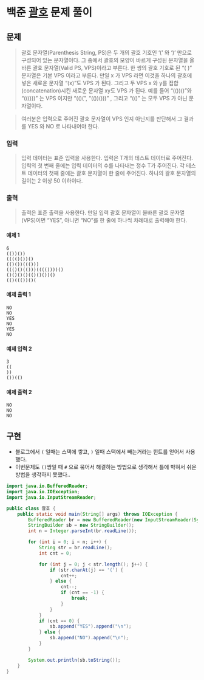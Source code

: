 # 백준  [괄호](https://www.acmicpc.net/problem/9012) 문제 풀이
## 문제
> 괄호 문자열(Parenthesis String, PS)은 두 개의 괄호 기호인 ‘(’ 와 ‘)’ 만으로 구성되어 있는 문자열이다. 그 중에서 괄호의 모양이 바르게 구성된 문자열을 올바른 괄호 문자열(Valid PS, VPS)이라고 부른다. 한 쌍의 괄호 기호로 된 “( )” 문자열은 기본 VPS 이라고 부른다. 만일 x 가 VPS 라면 이것을 하나의 괄호에 넣은 새로운 문자열 “(x)”도 VPS 가 된다. 그리고 두 VPS x 와 y를 접합(concatenation)시킨 새로운 문자열 xy도 VPS 가 된다. 예를 들어 “(())()”와 “((()))” 는 VPS 이지만 “(()(”, “(())()))” , 그리고 “(()” 는 모두 VPS 가 아닌 문자열이다. 

> 여러분은 입력으로 주어진 괄호 문자열이 VPS 인지 아닌지를 판단해서 그 결과를 YES 와 NO 로 나타내어야 한다. 

### 입력
> 입력 데이터는 표준 입력을 사용한다. 입력은 T개의 테스트 데이터로 주어진다. 입력의 첫 번째 줄에는 입력 데이터의 수를 나타내는 정수 T가 주어진다. 각 테스트 데이터의 첫째 줄에는 괄호 문자열이 한 줄에 주어진다. 하나의 괄호 문자열의 길이는 2 이상 50 이하이다. 

### 출력
> 출력은 표준 출력을 사용한다. 만일 입력 괄호 문자열이 올바른 괄호 문자열(VPS)이면 “YES”, 아니면 “NO”를 한 줄에 하나씩 차례대로 출력해야 한다. 

#### 예제 1
```text
6
(())())
(((()())()
(()())((()))
((()()(()))(((())))()
()()()()(()()())()
(()((())()(
```
#### 예제 출력 1 
```text
NO
NO
YES
NO
YES
NO
```
#### 예제 입력 2 
```text
3
((
))
())(()
```
#### 예제 출력 2 
```text
NO
NO
NO
```

## 구현
 * 블로그에서 `(` 일때는 스택에 쌓고, `)` 일때 스택에서 빼는거라는 힌트를 얻어서 사용했다.
 * 이번문제도 `()`쌍일 때 `#` 으로 묶어서 해결하는 방법으로 생각해서 틀에 박혀서 쉬운 방법을 생각하지 못했다..

```java
import java.io.BufferedReader;
import java.io.IOException;
import java.io.InputStreamReader;

public class 괄호 {
    public static void main(String[] args) throws IOException {
        BufferedReader br = new BufferedReader(new InputStreamReader(System.in));
        StringBuilder sb = new StringBuilder();
        int n = Integer.parseInt(br.readLine());

        for (int i = 0; i < n; i++) {
            String str = br.readLine();
            int cnt = 0;

            for (int j = 0; j < str.length(); j++) {
                if (str.charAt(j) == '(') {
                    cnt++;
                } else {
                    cnt--;
                    if (cnt == -1) {
                        break;
                    }
                }
            }
            if (cnt == 0) {
                sb.append("YES").append("\n");
            } else {
                sb.append("NO").append("\n");
            }
        }

        System.out.println(sb.toString());
    }
}
```